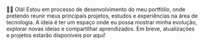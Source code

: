 👩‍💻 Olá! Estou em processo de desenvolvimento do meu portfólio, onde pretendo reunir meus principais projetos, estudos e experiências na área de tecnologia. A ideia é ter um espaço onde eu possa mostrar minha evolução, explorar novas ideias e compartilhar aprendizados. Em breve, atualizações e projetos estarão disponíveis por aqui!
